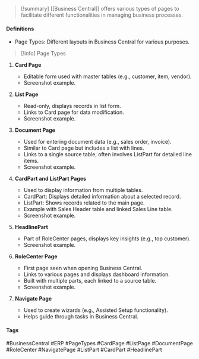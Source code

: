 >[!summary]
[[Business Central]] offers various types of pages to facilitate different functionalities in managing business processes.

#### Definitions
- Page Types: Different layouts in Business Central for various purposes.

>[!info] Page Types

1. **Card Page**
   - Editable form used with master tables (e.g., customer, item, vendor).
   - Screenshot example.

2. **List Page**
   - Read-only, displays records in list form.
   - Links to Card page for data modification.
   - Screenshot example.

3. **Document Page**
   - Used for entering document data (e.g., sales order, invoice).
   - Similar to Card page but includes a list with lines.
   - Links to a single source table, often involves ListPart for detailed line items.
   - Screenshot example.

4. **CardPart and ListPart Pages**
   - Used to display information from multiple tables.
   - CardPart: Displays detailed information about a selected record.
   - ListPart: Shows records related to the main page.
   - Example with Sales Header table and linked Sales Line table.
   - Screenshot example.

5. **HeadlinePart**
   - Part of RoleCenter pages, displays key insights (e.g., top customer).
   - Screenshot example.

6. **RoleCenter Page**
   - First page seen when opening Business Central.
   - Links to various pages and displays dashboard information.
   - Built with multiple parts, each linked to a source table.
   - Screenshot example.

7. **Navigate Page**
   - Used to create wizards (e.g., Assisted Setup functionality).
   - Helps guide through tasks in Business Central.

#### Tags
#BusinessCentral #ERP #PageTypes #CardPage #ListPage #DocumentPage #RoleCenter #NavigatePage #ListPart #CardPart #HeadlinePart